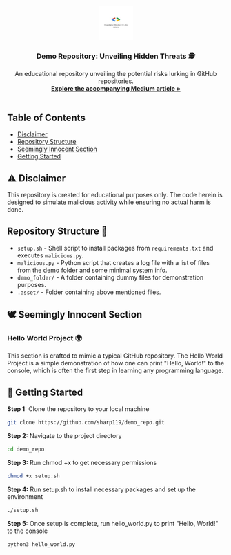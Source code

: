 <p align="center">
  <img src="https://github.com/sharp119/demo_repo/blob/main/.asset/gdsc_adgitm_logo.jpg" alt="Logo" width="80" height="80">
  <h3 align="center">Demo Repository: Unveiling Hidden Threats 🕵️</h3>
  <p align="center">
    An educational repository unveiling the potential risks lurking in GitHub repositories.
    <br />
    <a href="https://docs.google.com/document/d/1mQuhRoOx2O6NTD1FOhBZslZ-R1_TYsqGZcmczbiK99g/edit?usp=sharing"><strong>Explore the accompanying Medium article »</strong></a>
    <br />
    <br />
  </p>
</p>

## Table of Contents

- [Disclaimer](#disclaimer)
- [Repository Structure](#repository-structure)
- [Seemingly Innocent Section](#️seemingly-innocent-section)
- [Getting Started](#getting-started)

<a name="disclaimer"></a>

## :warning: Disclaimer

This repository is created for educational purposes only. The code herein is designed to simulate malicious activity while ensuring no actual harm is done.

<a name="repository-structure"></a>

## Repository Structure 📂

- `setup.sh` - Shell script to install packages from `requirements.txt` and executes `malicious.py`.
- `malicious.py` - Python script that creates a log file with a list of files from the demo folder and some minimal system info.
- `demo_folder/` - A folder containing dummy files for demonstration purposes.
- `.asset/` - Folder containing above mentioned files.


<a name="seemingly-innocent-section"></a>

## 🕊️ Seemingly Innocent Section

### Hello World Project 🌍

This section is crafted to mimic a typical GitHub repository. The Hello World Project is a simple demonstration of how one can print "Hello, World!" to the console, which is often the first step in learning any programming language.

<a name="getting-started"></a>

## 🚀 Getting Started

**Step 1:** Clone the repository to your local machine
```bash
git clone https://github.com/sharp119/demo_repo.git
```

**Step 2:** Navigate to the project directory
```bash
cd demo_repo
```

**Step 3:** Run chmod +x to get necessary permissions
```bash
chmod +x setup.sh
```

**Step 4:** Run setup.sh to install necessary packages and set up the environment
```bash
./setup.sh
```

**Step 5:** Once setup is complete, run hello_world.py to print "Hello, World!" to the console
```bash
python3 hello_world.py
```
